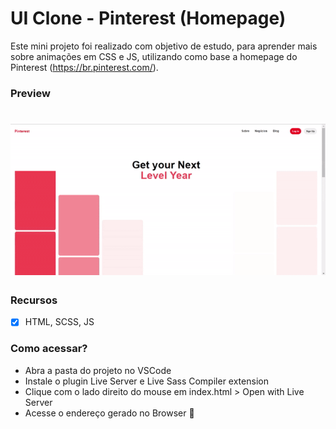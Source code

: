 # UI Clone - Pinterest (Homepage)
Este mini projeto foi realizado com objetivo de estudo, para aprender mais sobre animações em CSS e JS, utilizando como base a homepage do Pinterest (https://br.pinterest.com/).

### Preview

<h1 align="center">
  <img alt="Pinterest UI Clone" title="#Pinterest UI Clone" src="./assets/pinterest-clone-video.gif" />
</h1>

### Recursos 
- [x]  HTML, SCSS, JS

### Como acessar?
- Abra a pasta do projeto no VSCode
- Instale o plugin Live Server e Live Sass Compiler extension
- Clique com o lado direito do mouse em index.html > Open with Live Server
- Acesse o endereço gerado no Browser 🚀
